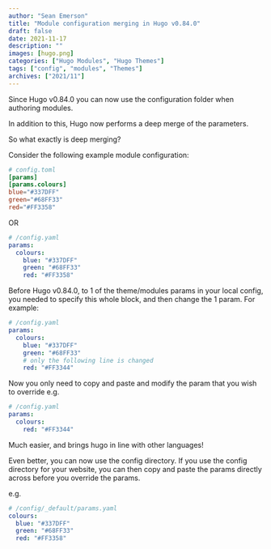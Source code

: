 ```yaml
---
author: "Sean Emerson"
title: "Module configuration merging in Hugo v0.84.0"
draft: false
date: 2021-11-17
description: ""
images: [hugo.png]
categories: ["Hugo Modules", "Hugo Themes"]
tags: ["config", "modules", "Themes"]
archives: ["2021/11"]
---
```


Since Hugo v0.84.0 you can now use the configuration folder when authoring modules.

In addition to this, Hugo now performs a deep merge of the parameters.

So what exactly is deep merging?

Consider the following example module configuration:

```TOML
# config.toml
[params]
[params.colours]
blue="#337DFF"
green="#68FF33"
red="#FF3358"
```

OR

```YAML
# /config.yaml
params:
  colours:
    blue: "#337DFF"
    green: "#68FF33"
    red: "#FF3358"
```

Before Hugo v0.84.0, to 1 of the theme/modules params in your local config, you needed to specify this whole block, and then change the 1 param. For example:

```YAML
# /config.yaml
params:
  colours:
    blue: "#337DFF"
    green: "#68FF33"
    # only the following line is changed
    red: "#FF3344"
```

Now you only need to copy and paste and modify the param that you wish to override e.g.

```YAML
# /config.yaml
params:
  colours:
    red: "#FF3344"
```

Much easier, and brings hugo in line with other languages!

Even better, you can now use the config directory. If you use the config directory for your website, you can then copy and paste the params directly across before you override the params.

e.g.

```YAML
# /config/_default/params.yaml
colours:
  blue: "#337DFF"
  green: "#68FF33"
  red: "#FF3358"
```
